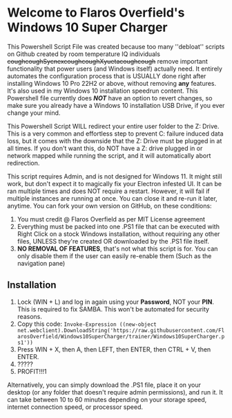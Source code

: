 # Welcome to Flaros Overfield's Windows 10 Super Charger

This Powershell Script File was created because too many ''debloat'' scripts on Github created by room temperature IQ individuals ~~coughcoughSycnexcoughcoughXyuetacoughcough~~ remove important functionality that power users (and Windows itself) actually need. It entirely automates the configuration process that is USUALLY done right after installing Windows 10 Pro 22H2 or above, without removing **any** features. It's also used in my Windows 10 installation speedrun content. This Powershell file currently does ***NOT*** have an option to revert changes, so make sure you already have a Windows 10 installation USB Drive, if you ever change your mind.

This Powershell Script WILL redirect your entire user folder to the Z: Drive. This is a very common and effortless step to prevent C: failure induced data loss, but it comes with the downside that the Z: Drive must be plugged in at all times. If you don't want this, do NOT have a Z: drive plugged in or network mapped while running the script, and it will automatically abort redirection.

This script requires Admin, and is not designed for Windows 11. It might still work, but don't expect it to magically fix your Electron infested UI. It can be ran multiple times and does NOT require a restart. However, it will fail if multiple instances are running at once. You can close it and re-run it later, anytime. You can fork your own version on GitHub, on these conditions:

1. You must credit @ Flaros Overfield as per MIT License agreement
2. Everything must be packed into one .PS1 file that can be executed with Right Click on a stock Windows installation, without requiring any other files, UNLESS they're created OR downloaded by the .PS1 file itself.
3. **NO REMOVAL OF FEATURES**, that's not what this script is for. You can only disable them if the user can easily re-enable them (Such as the navigation pane)

## Installation

1. Lock (WIN + L) and log in again using your **Password**, NOT your **PIN**. This is required to fix SAMBA. This won't be automated for security reasons.
2. Copy this code: `Invoke-Expression ((new-object net.webclient).DownloadString('https://raw.githubusercontent.com/FlarosOverfield/Windows10SuperCharger/trainer/Windows10SuperCharger.ps1'))` 
3. Press WIN + X, then A, then LEFT, then ENTER, then CTRL + V, then ENTER. 
4. ?????
5. PROFIT!!!1

Alternatively, you can simply download the .PS1 file, place it on your desktop (or any folder that doesn't require admin permissions), and run it. It can take between 10 to 60 minutes depending on your storage speed, internet connection speed, or processor speed.
